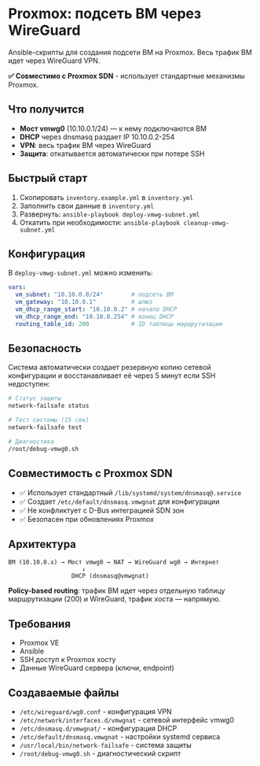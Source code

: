 # Proxmox: подсеть ВМ через WireGuard

Ansible-скрипты для создания подсети ВМ на Proxmox. Весь трафик ВМ идет через WireGuard VPN.

**✅ Совместимо с Proxmox SDN** - использует стандартные механизмы Proxmox.

## Что получится

- **Мост vmwg0** (10.10.0.1/24) — к нему подключаются ВМ
- **DHCP** через dnsmasq раздает IP 10.10.0.2-254
- **VPN**: весь трафик ВМ через WireGuard
- **Защита**: откатывается автоматически при потере SSH

## Быстрый старт

1. Скопировать `inventory.example.yml` в `inventory.yml`
2. Заполнить свои данные в `inventory.yml`
3. Развернуть: `ansible-playbook deploy-vmwg-subnet.yml`
4. Откатить при необходимости: `ansible-playbook cleanup-vmwg-subnet.yml`

## Конфигурация

В `deploy-vmwg-subnet.yml` можно изменить:

```yaml
vars:
  vm_subnet: "10.10.0.0/24"        # подсеть ВМ
  vm_gateway: "10.10.0.1"          # шлюз
  vm_dhcp_range_start: "10.10.0.2" # начало DHCP
  vm_dhcp_range_end: "10.10.0.254" # конец DHCP
  routing_table_id: 200            # ID таблицы маршрутизации
```

## Безопасность

Система автоматически создает резервную копию сетевой конфигурации и восстанавливает её через 5 минут если SSH недоступен:

```bash
# Статус защиты
network-failsafe status

# Тест системы (15 сек)
network-failsafe test

# Диагностика
/root/debug-vmwg0.sh
```

## Совместимость с Proxmox SDN

- ✅ Использует стандартный `/lib/systemd/system/dnsmasq@.service`
- ✅ Создает `/etc/default/dnsmasq.vmwgnat` для конфигурации
- ✅ Не конфликтует с D-Bus интеграцией SDN зон
- ✅ Безопасен при обновлениях Proxmox

## Архитектура

```text
ВМ (10.10.0.x) → Мост vmwg0 → NAT → WireGuard wg0 → Интернет
                     ↓
                  DHCP (dnsmasq@vmwgnat)
```

**Policy-based routing**: трафик ВМ идет через отдельную таблицу маршрутизации (200) и WireGuard, трафик хоста — напрямую.

## Требования

- Proxmox VE
- Ansible
- SSH доступ к Proxmox хосту
- Данные WireGuard сервера (ключи, endpoint)

## Создаваемые файлы

- `/etc/wireguard/wg0.conf` - конфигурация VPN
- `/etc/network/interfaces.d/vmwgnat` - сетевой интерфейс vmwg0
- `/etc/dnsmasq.d/vmwgnat/` - конфигурация DHCP
- `/etc/default/dnsmasq.vmwgnat` - настройки systemd сервиса
- `/usr/local/bin/network-failsafe` - система защиты
- `/root/debug-vmwg0.sh` - диагностический скрипт
